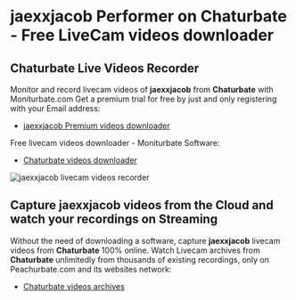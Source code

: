 # jaexxjacob Performer on Chaturbate - Free LiveCam videos downloader

## Chaturbate Live Videos Recorder

Monitor and record livecam videos of **jaexxjacob** from **Chaturbate** with Moniturbate.com
Get a premium trial for free by just and only registering with your Email address:
* [jaexxjacob Premium videos downloader](https://moniturbate.com/request-demo-licence-key.html)

Free livecam videos downloader - Moniturbate Software:
* [Chaturbate videos downloader](https://moniturbate.com/moniturbate-download-software.html)

![jaexxjacob livecam videos recorder](https://peachurnet.com/templates/moniturbate-software.png)


## Capture jaexxjacob videos from the Cloud and watch your recordings on Streaming

Without the need of downloading a software, capture **jaexxjacob** livecam videos from **Chaturbate** 100% online.
Watch Livecam archives from **Chaturbate** unlimitedly from thousands of existing recordings, only on Peachurbate.com and its websites network:
* [Chaturbate videos archives](https://peachurnet.com/)